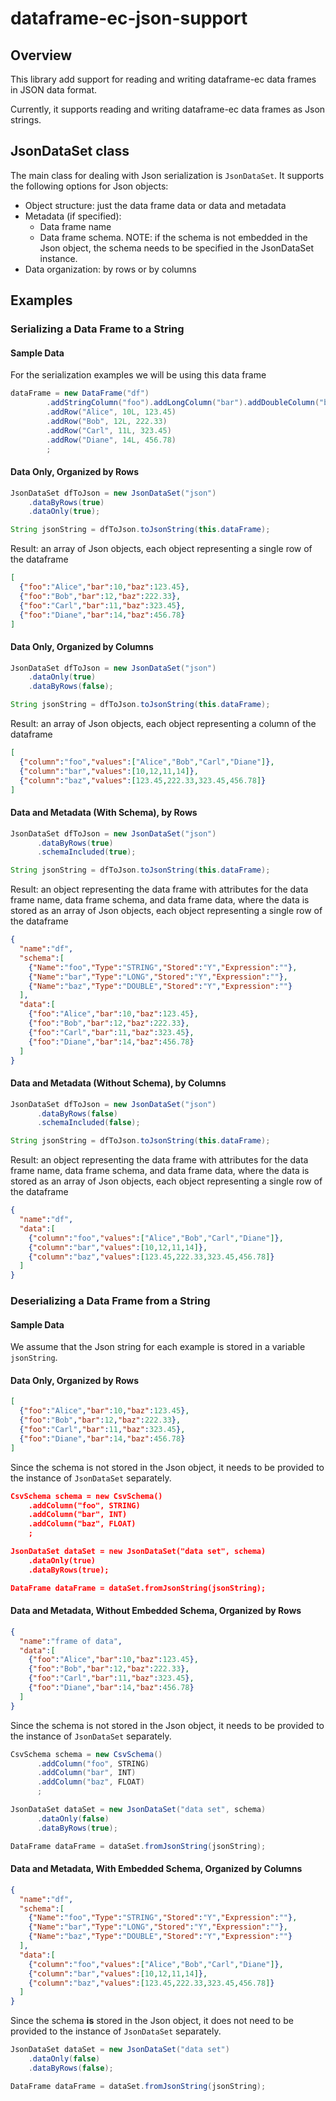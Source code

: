 # dataframe-ec-json-support

## Overview

This library add support for reading and writing dataframe-ec data frames in JSON data format. 

Currently, it supports reading and writing dataframe-ec data frames as Json strings.

## JsonDataSet class

The main class for dealing with Json serialization is `JsonDataSet`. It supports the following options for Json objects: 

* Object structure: just the data frame data or data and metadata
* Metadata (if specified):
  * Data frame name
  * Data frame schema. NOTE: if the schema is not embedded in the Json object, the schema needs to be specified in the JsonDataSet instance.
* Data organization: by rows or by columns   

## Examples

### Serializing a Data Frame to a String

#### Sample Data
For the serialization examples we will be using this data frame
```java
dataFrame = new DataFrame("df")
        .addStringColumn("foo").addLongColumn("bar").addDoubleColumn("baz")
        .addRow("Alice", 10L, 123.45)
        .addRow("Bob", 12L, 222.33)
        .addRow("Carl", 11L, 323.45)
        .addRow("Diane", 14L, 456.78)
        ;
```

#### Data Only, Organized by Rows
```java
JsonDataSet dfToJson = new JsonDataSet("json")
    .dataByRows(true)
    .dataOnly(true);

String jsonString = dfToJson.toJsonString(this.dataFrame);
```

Result: an array of Json objects, each object representing a single row of the dataframe

```json
[
  {"foo":"Alice","bar":10,"baz":123.45}, 
  {"foo":"Bob","bar":12,"baz":222.33}, 
  {"foo":"Carl","bar":11,"baz":323.45}, 
  {"foo":"Diane","bar":14,"baz":456.78}
]
```

#### Data Only, Organized by Columns
```java
JsonDataSet dfToJson = new JsonDataSet("json")
    .dataOnly(true)
    .dataByRows(false);

String jsonString = dfToJson.toJsonString(this.dataFrame);
```

Result: an array of Json objects, each object representing a column of the dataframe

```json
[
  {"column":"foo","values":["Alice","Bob","Carl","Diane"]}, 
  {"column":"bar","values":[10,12,11,14]}, 
  {"column":"baz","values":[123.45,222.33,323.45,456.78]}
]
```

#### Data and Metadata (With Schema), by Rows
```java
JsonDataSet dfToJson = new JsonDataSet("json")
      .dataByRows(true)
      .schemaIncluded(true);

String jsonString = dfToJson.toJsonString(this.dataFrame);
```

Result: an object representing the data frame with attributes for the data frame name, data frame schema, and data frame data, where the data is stored as an array of Json objects, each object representing a single row of the dataframe

```json
{
  "name":"df",
  "schema":[
    {"Name":"foo","Type":"STRING","Stored":"Y","Expression":""}, 
    {"Name":"bar","Type":"LONG","Stored":"Y","Expression":""}, 
    {"Name":"baz","Type":"DOUBLE","Stored":"Y","Expression":""}
  ],
  "data":[
    {"foo":"Alice","bar":10,"baz":123.45}, 
    {"foo":"Bob","bar":12,"baz":222.33}, 
    {"foo":"Carl","bar":11,"baz":323.45}, 
    {"foo":"Diane","bar":14,"baz":456.78}
  ]
}
```

#### Data and Metadata (Without Schema), by Columns
```java
JsonDataSet dfToJson = new JsonDataSet("json")
      .dataByRows(false)
      .schemaIncluded(false);

String jsonString = dfToJson.toJsonString(this.dataFrame);
```

Result: an object representing the data frame with attributes for the data frame name, data frame schema, and data frame data, where the data is stored as an array of Json objects, each object representing a single row of the dataframe

```json
{
  "name":"df", 
  "data":[
    {"column":"foo","values":["Alice","Bob","Carl","Diane"]}, 
    {"column":"bar","values":[10,12,11,14]}, 
    {"column":"baz","values":[123.45,222.33,323.45,456.78]}
  ]
}
```

### Deserializing a Data Frame from a String

#### Sample Data

We assume that the Json string for each example is stored in a variable `jsonString`. 

#### Data Only, Organized by Rows

```json
[
  {"foo":"Alice","bar":10,"baz":123.45}, 
  {"foo":"Bob","bar":12,"baz":222.33}, 
  {"foo":"Carl","bar":11,"baz":323.45}, 
  {"foo":"Diane","bar":14,"baz":456.78}
]
```

Since the schema is not stored in the Json object, it needs to be provided to the instance of `JsonDataSet` separately.

```json
CsvSchema schema = new CsvSchema()
    .addColumn("foo", STRING)
    .addColumn("bar", INT)
    .addColumn("baz", FLOAT)
    ;

JsonDataSet dataSet = new JsonDataSet("data set", schema)
    .dataOnly(true)
    .dataByRows(true);

DataFrame dataFrame = dataSet.fromJsonString(jsonString);
```

#### Data and Metadata, Without Embedded Schema, Organized by Rows
```json
{
  "name":"frame of data", 
  "data":[
    {"foo":"Alice","bar":10,"baz":123.45}, 
    {"foo":"Bob","bar":12,"baz":222.33}, 
    {"foo":"Carl","bar":11,"baz":323.45}, 
    {"foo":"Diane","bar":14,"baz":456.78}
  ]
}
```

Since the schema is not stored in the Json object, it needs to be provided to the instance of `JsonDataSet` separately.

```java
CsvSchema schema = new CsvSchema()
      .addColumn("foo", STRING)
      .addColumn("bar", INT)
      .addColumn("baz", FLOAT)
      ;

JsonDataSet dataSet = new JsonDataSet("data set", schema)
      .dataOnly(false)
      .dataByRows(true);

DataFrame dataFrame = dataSet.fromJsonString(jsonString);
```

#### Data and Metadata, With Embedded Schema, Organized by Columns
```json
{
  "name":"df", 
  "schema":[
    {"Name":"foo","Type":"STRING","Stored":"Y","Expression":""}, 
    {"Name":"bar","Type":"LONG","Stored":"Y","Expression":""}, 
    {"Name":"baz","Type":"DOUBLE","Stored":"Y","Expression":""}
  ], 
  "data":[
    {"column":"foo","values":["Alice","Bob","Carl","Diane"]}, 
    {"column":"bar","values":[10,12,11,14]}, 
    {"column":"baz","values":[123.45,222.33,323.45,456.78]}
  ]
}
```

Since the schema **is** stored in the Json object, it does not need to be provided to the instance of `JsonDataSet` separately.

```java
JsonDataSet dataSet = new JsonDataSet("data set")
    .dataOnly(false)
    .dataByRows(false);

DataFrame dataFrame = dataSet.fromJsonString(jsonString);
```
